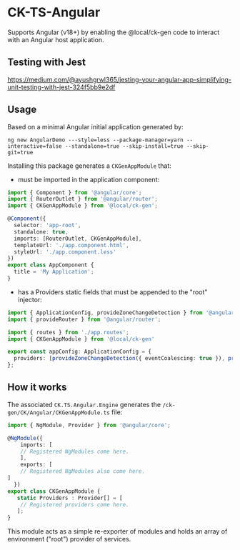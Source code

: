 # CK-TS-Angular
Supports Angular (v18+) by enabling the @local/ck-gen code to interact with an Angular host application.

## Testing with Jest

https://medium.com/@ayushgrwl365/jesting-your-angular-app-simplifying-unit-testing-with-jest-324f5bb9e2df


## Usage
Based on a minimal Angular initial application generated by:

`ng new AngularDemo ---style=less --package-manager=yarn --interactive=false --standalone=true --skip-install=true --skip-git=true`

Installing this package generates a `CKGenAppModule` that:
- must be imported in the application component:
```typescript
import { Component } from '@angular/core';
import { RouterOutlet } from '@angular/router';
import { CKGenAppModule } from '@local/ck-gen';

@Component({
  selector: 'app-root',
  standalone: true,
  imports: [RouterOutlet, CKGenAppModule],
  templateUrl: './app.component.html',
  styleUrl: './app.component.less'
})
export class AppComponent {
  title = 'My Application';
}
```
- has a Providers static fields that must be appended to the "root" injector:
```typescript
import { ApplicationConfig, provideZoneChangeDetection } from '@angular/core';
import { provideRouter } from '@angular/router';

import { routes } from './app.routes';
import { CKGenAppModule } from '@local/ck-gen'

export const appConfig: ApplicationConfig = {
  providers: [provideZoneChangeDetection({ eventCoalescing: true }), provideRouter(routes), ...CKGenAppModule.Providers],
};
```

## How it works
The associated `CK.TS.Angular.Engine` generates the `/ck-gen/CK/Angular/CKGenAppModule.ts` file:
```typescript
import { NgModule, Provider } from '@angular/core';

@NgModule({
    imports: [
    // Registered NgModules come here.
    ],
    exports: [
    // Registered NgModules also come here.
]
  })
export class CKGenAppModule {
   static Providers : Provider[] = [
    // Registered providers come here.
   ];
}
```
This module acts as a simple re-exporter of modules and holds an array of environment ("root") provider of services.

